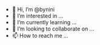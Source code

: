 - 👋 Hi, I’m @bynini
- 👀 I’m interested in ...
- 🌱 I’m currently learning ...
- 💞️ I’m looking to collaborate on ...
- 📫 How to reach me ...

<!---
bynini/bynini is a ✨ special ✨ repository because its `README.md` (this file) appears on your GitHub profile.
You can click the Preview link to take a look at your changes.
--->

